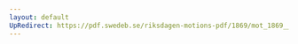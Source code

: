 ```yaml
---
layout: default
UpRedirect: https://pdf.swedeb.se/riksdagen-motions-pdf/1869/mot_1869__ak__00256/mot_1869__ak__00256_002.pdf
---
```

